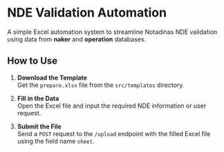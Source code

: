 # NDE Validation Automation

A simple Excel automation system to streamline Notadinas NDE validation using data from **naker** and **operation** databases.

## How to Use

1. **Download the Template**  
   Get the `prepare.xlsx` file from the `src/templates` directory.

2. **Fill in the Data**  
   Open the Excel file and input the required NDE information or user request.

3. **Submit the File**  
   Send a `POST` request to the `/upload` endpoint with the filled Excel file using the field name `sheet`.

